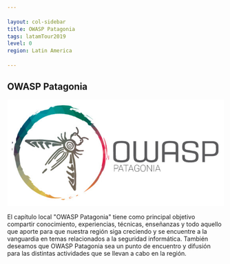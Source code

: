 ```yaml
---

layout: col-sidebar
title: OWASP Patagonia
tags: latamTour2019
level: 0
region: Latin America

---
```


## OWASP Patagonia 
![Patagonia](assets/images/OWASP-Patagonia.jpg)

El capítulo local "OWASP Patagonia" tiene como principal objetivo compartir conocimiento, experiencias, técnicas, enseñanzas y todo aquello que aporte para que nuestra región siga creciendo y se encuentre a la vanguardia en temas relacionados a la seguridad informática. También deseamos que OWASP Patagonia sea un punto de encuentro y difusión para las distintas actividades que se llevan a cabo en la región.
